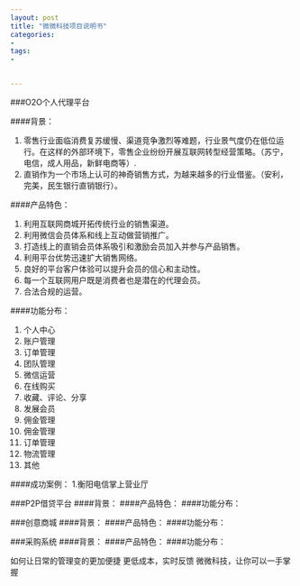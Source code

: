 ```yaml
---
layout: post
title: "微微科技项目说明书"
categories:
- 
tags:
- 


---
```



###O2O个人代理平台

####背景：
1. 零售行业面临消费复苏缓慢、渠道竞争激烈等难题，行业景气度仍在低位运行。在这样的外部环境下，零售企业纷纷开展互联网转型经营策略。（苏宁，电信，成人用品，新鲜电商等）.
2. 直销作为一个市场上认可的神奇销售方式，为越来越多的行业借鉴。（安利，完美，民生银行直销银行）。

####产品特色：
1. 利用互联网商城开拓传统行业的销售渠道。
2. 利用微信会员体系和线上互动做营销推广。
3. 打造线上的直销会员体系吸引和激励会员加入并参与产品销售。
4. 利用平台优势迅速扩大销售网络。
5. 良好的平台客户体验可以提升会员的信心和主动性。
6. 每一个互联网用户既是消费者也是潜在的代理会员。
7. 合法合规的运营。

####功能分布：
1. 个人中心
2. 账户管理
3. 订单管理
4. 团队管理
5. 微信运营
6. 在线购买
7. 收藏、评论、分享
8. 发展会员
9. 佣金管理
10. 佣金管理
11. 订单管理
12. 物流管理
13. 其他

####成功案例：
1.衡阳电信掌上营业厅


###P2P借贷平台
####背景：
####产品特色：
####功能分布：



###创意商城
####背景：
####产品特色：
####功能分布：



###采购系统
####背景：
####产品特色：
####功能分布：

如何让日常的管理变的更加便捷
更低成本，实时反馈
微微科技，让你可以一手掌握
